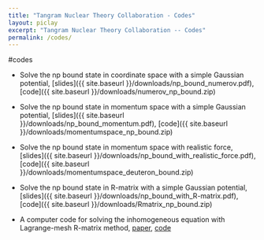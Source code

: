 ```yaml
---
title: "Tangram Nuclear Theory Collaboration - Codes"
layout: piclay
excerpt: "Tangram Nuclear Theory Collaboration -- Codes"
permalink: /codes/
---
```

#codes

* Solve the np bound state in coordinate space with a simple Gaussian potential, [slides]({{ site.baseurl }}/downloads/np_bound_numerov.pdf), [code]({{ site.baseurl }}/downloads/numerov_np_bound.zip)


* Solve the np bound state in momentum space with a simple Gaussian potential, [slides]({{ site.baseurl }}/downloads/np_bound_momentum.pdf), [code]({{ site.baseurl }}/downloads/momentumspace_np_bound.zip)


* Solve the np bound state in momentum space with realistic force, [slides]({{ site.baseurl }}/downloads/np_bound_with_realistic_force.pdf), [code]({{ site.baseurl }}/downloads/momentumspace_deuteron_bound.zip)

* Solve the np bound state in R-matrix with a simple Gaussian potential, [slides]({{ site.baseurl }}/downloads/np_bound_with_R-matrix.pdf), [code]({{ site.baseurl }}/downloads/Rmatrix_np_bound.zip)

* A computer code for solving the inhomogeneous equation with Lagrange-mesh R-matrix method, [paper](https://journals.aps.org/prc/abstract/10.1103/PhysRevC.102.014608), [code](https://github.com/jinleiphys/inhomoR)
